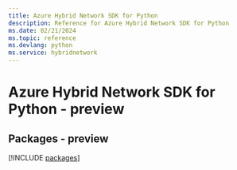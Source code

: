 ```yaml
---
title: Azure Hybrid Network SDK for Python
description: Reference for Azure Hybrid Network SDK for Python
ms.date: 02/21/2024
ms.topic: reference
ms.devlang: python
ms.service: hybridnetwork
---
```

# Azure Hybrid Network SDK for Python - preview
## Packages - preview
[!INCLUDE [packages](hybrid-network-index.md)]